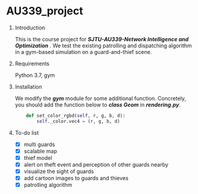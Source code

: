 # AU339_project
1. Introduction

    This is the course project for ***SJTU-AU339-Network Intelligence and Optimization*** . We test the existing patrolling and dispatching algorithm in a gym-based simulation on a guard-and-thief scene.

2. Requirements

    Python 3.7, gym

3. Installation

    We modify the ***gym*** module for some additional function. Concretely, you should add the function below to ***class Geom*** in ***rendering.py***.

    ```python
        def set_color_rgbd(self, r, g, b, d): 
            self._color.vec4 = (r, g, b, d)
    ```

4. To-do list

    - [x] multi guards
    - [x] scalable map
    - [x] thief model
    - [x] alert on theft event and perception of other guards nearby
    - [x] visualize the sight of guards
    - [x] add cartoon images to guards and thieves
    - [x] patrolling algorithm
